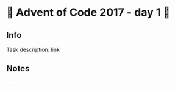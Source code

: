# 🎄 Advent of Code 2017 - day 1 🎄

## Info

Task description: [link](https://adventofcode.com/2017/day/1)

## Notes

...
